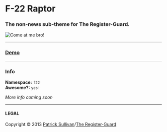 # F-22 Raptor

### The non-news sub-theme for The Register-Guard.

![Come at me bro!](http://peacethroughvictory.files.wordpress.com/2011/09/f22_raptor_l8.jpg)

---

### [Demo](http://registerguard.github.io/raptor/demo/)

---

### Info

**Namespace:** `f22`   
**Awesome?:** `yes!`

*More info coming soon*

---

#### LEGAL

Copyright &copy; 2013 [Patrick Sullivan](http://psullivan6.com)/[The Register-Guard](http://www.registerguard.com)
